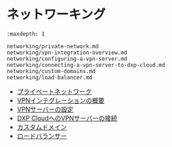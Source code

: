 # ネットワーキング

```{toctree}
:maxdepth: 1

networking/private-network.md
networking/vpn-integration-overview.md
networking/configuring-a-vpn-server.md
networking/connecting-a-vpn-server-to-dxp-cloud.md
networking/custom-domains.md
networking/load-balancer.md
```

- [プライベートネットワーク](./networking/private-network.md)
- [VPNインテグレーションの概要](./networking/vpn-integration-overview.md)
- [VPNサーバーの設定](./networking/configuring-a-vpn-server.md)
- [DXP CloudへのVPNサーバーの接続](./networking/connecting-a-vpn-server-to-dxp-cloud.md)
- [カスタムドメイン](./networking/custom-domains.md)
- [ロードバランサー](./networking/load-balancer.md)
